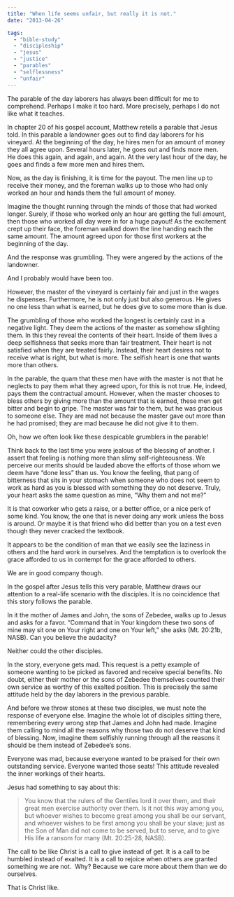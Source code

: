 ```yaml
---
title: "When life seems unfair, but really it is not."
date: "2013-04-26"

tags: 
  - "bible-study"
  - "discipleship"
  - "jesus"
  - "justice"
  - "parables"
  - "selflessness"
  - "unfair"
---
```


The parable of the day laborers has always been difficult for me to comprehend. Perhaps I make it too hard. More precisely, perhaps I do not like what it teaches.

In chapter 20 of his gospel account, Matthew retells a parable that Jesus told. In this parable a landowner goes out to find day laborers for his vineyard. At the beginning of the day, he hires men for an amount of money they all agree upon. Several hours later, he goes out and finds more men. He does this again, and again, and again. At the very last hour of the day, he goes and finds a few more men and hires them.

Now, as the day is finishing, it is time for the payout. The men line up to receive their money, and the foreman walks up to those who had only worked an hour and hands them the full amount of money.

Imagine the thought running through the minds of those that had worked longer. Surely, if those who worked only an hour are getting the full amount, then those who worked all day were in for a huge payout! As the excitement crept up their face, the foreman walked down the line handing each the same amount. The amount agreed upon for those first workers at the beginning of the day.

And the response was grumbling. They were angered by the actions of the landowner.

And I probably would have been too.

However, the master of the vineyard is certainly fair and just in the wages he dispenses. Furthermore, he is not only just but also generous. He gives no one less than what is earned, but he does give to some more than is due.

The grumbling of those who worked the longest is certainly cast in a negative light. They deem the actions of the master as somehow slighting them. In this they reveal the contents of their heart. Inside of them lives a deep selfishness that seeks more than fair treatment. Their heart is not satisfied when they are treated fairly. Instead, their heart desires not to receive what is right, but what is more. The selfish heart is one that wants more than others.

In the parable, the quam that these men have with the master is not that he neglects to pay them what they agreed upon, for this is not true. He, indeed, pays them the contractual amount. However, when the master chooses to bless others by giving more than the amount that is earned, these men get bitter and begin to gripe. The master was fair to them, but he was gracious to someone else. They are mad not because the master gave out more than he had promised; they are mad because he did not give it to them.

Oh, how we often look like these despicable grumblers in the parable!

Think back to the last time you were jealous of the blessing of another. I assert that feeling is nothing more than slimy self-righteousness. We perceive our merits should be lauded above the efforts of those whom we deem have “done less” than us. You know the feeling, that pang of bitterness that sits in your stomach when someone who does not seem to work as hard as you is blessed with something they do not deserve. Truly, your heart asks the same question as mine, “Why them and not me?”

It is that coworker who gets a raise, or a better office, or a nice perk of some kind. You know, the one that is never doing any work unless the boss is around. Or maybe it is that friend who did better than you on a test even though they never cracked the textbook.

It appears to be the condition of man that we easily see the laziness in others and the hard work in ourselves. And the temptation is to overlook the grace afforded to us in contempt for the grace afforded to others.

We are in good company though.

In the gospel after Jesus tells this very parable, Matthew draws our attention to a real-life scenario with the disciples. It is no coincidence that this story follows the parable.

In it the mother of James and John, the sons of Zebedee, walks up to Jesus and asks for a favor. “Command that in Your kingdom these two sons of mine may sit one on Your right and one on Your left,” she asks (Mt. 20:21b, NASB). Can you believe the audacity?

Neither could the other disciples.

In the story, everyone gets mad. This request is a petty example of someone wanting to be picked as favored and receive special benefits. No doubt, either their mother or the sons of Zebedee themselves counted their own service as worthy of this exalted position. This is precisely the same attitude held by the day laborers in the previous parable.

And before we throw stones at these two disciples, we must note the response of everyone else. Imagine the whole lot of disciples sitting there, remembering every wrong step that James and John had made. Imagine them calling to mind all the reasons why those two do not deserve that kind of blessing. Now, imagine them selfishly running through all the reasons it should be them instead of Zebedee’s sons.

Everyone was mad, because everyone wanted to be praised for their own outstanding service. Everyone wanted those seats! This attitude revealed the inner workings of their hearts.

Jesus had something to say about this:

> You know that the rulers of the Gentiles lord it over them, and their great men exercise authority over them. Is it not this way among you, but whoever wishes to become great among you shall be our servant, and whoever wishes to be first among you shall be your slave; just as the Son of Man did not come to be served, but to serve, and to give His life a ransom for many (Mt. 20:25-28, NASB).

The call to be like Christ is a call to give instead of get. It is a call to be humbled instead of exalted. It is a call to rejoice when others are granted something we are not.  Why? Because we care more about them than we do ourselves.

That is Christ like.
